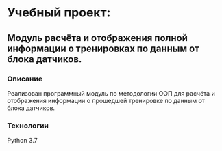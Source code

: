 # Учебный проект:
## Модуль расчёта и отображения полной информации о тренировках по данным от блока датчиков.

### Описание
Реализован программный модуль по методологии ООП для расчёта и отображения информации
о прошедшей тренировке по данным от блока датчиков.

### Технологии
Python 3.7
